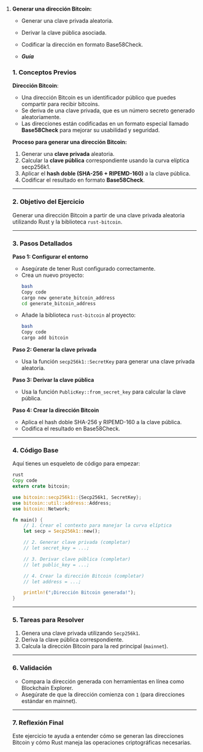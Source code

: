 1. **Generar una dirección Bitcoin:**

   - Generar una clave privada aleatoria.
   - Derivar la clave pública asociada.
   - Codificar la dirección en formato Base58Check.

   - **_Guía_**

   ### 1. **Conceptos Previos**

   **Dirección Bitcoin**:

   - Una dirección Bitcoin es un identificador público que puedes compartir para recibir bitcoins.
   - Se deriva de una clave privada, que es un número secreto generado aleatoriamente.
   - Las direcciones están codificadas en un formato especial llamado **Base58Check** para mejorar su usabilidad y seguridad.

   **Proceso para generar una dirección Bitcoin:**

   1. Generar una **clave privada** aleatoria.
   2. Calcular la **clave pública** correspondiente usando la curva elíptica secp256k1.
   3. Aplicar el **hash doble (SHA-256 + RIPEMD-160)** a la clave pública.
   4. Codificar el resultado en formato **Base58Check**.

   ***

   ### 2. **Objetivo del Ejercicio**

   Generar una dirección Bitcoin a partir de una clave privada aleatoria utilizando Rust y la biblioteca `rust-bitcoin`.

   ***

   ### 3. **Pasos Detallados**

   **Paso 1: Configurar el entorno**

   - Asegúrate de tener Rust configurado correctamente.
   - Crea un nuevo proyecto:
     ```bash
     bash
     Copy code
     cargo new generate_bitcoin_address
     cd generate_bitcoin_address

     ```
   - Añade la biblioteca `rust-bitcoin` al proyecto:
     ```bash
     bash
     Copy code
     cargo add bitcoin

     ```

   **Paso 2: Generar la clave privada**

   - Usa la función `secp256k1::SecretKey` para generar una clave privada aleatoria.

   **Paso 3: Derivar la clave pública**

   - Usa la función `PublicKey::from_secret_key` para calcular la clave pública.

   **Paso 4: Crear la dirección Bitcoin**

   - Aplica el hash doble SHA-256 y RIPEMD-160 a la clave pública.
   - Codifica el resultado en Base58Check.

   ***

   ### 4. **Código Base**

   Aquí tienes un esqueleto de código para empezar:

   ```rust
   rust
   Copy code
   extern crate bitcoin;

   use bitcoin::secp256k1::{Secp256k1, SecretKey};
   use bitcoin::util::address::Address;
   use bitcoin::Network;

   fn main() {
       // 1. Crear el contexto para manejar la curva elíptica
       let secp = Secp256k1::new();

       // 2. Generar clave privada (completar)
       // let secret_key = ...;

       // 3. Derivar clave pública (completar)
       // let public_key = ...;

       // 4. Crear la dirección Bitcoin (completar)
       // let address = ...;

       println!("¡Dirección Bitcoin generada!");
   }

   ```

   ***

   ### 5. **Tareas para Resolver**

   1. Genera una clave privada utilizando `Secp256k1`.
   2. Deriva la clave pública correspondiente.
   3. Calcula la dirección Bitcoin para la red principal (`mainnet`).

   ***

   ### 6. **Validación**

   - Compara la dirección generada con herramientas en línea como Blockchain Explorer.
   - Asegúrate de que la dirección comienza con `1` (para direcciones estándar en mainnet).

   ***

   ### 7. **Reflexión Final**

   Este ejercicio te ayuda a entender cómo se generan las direcciones Bitcoin y cómo Rust maneja las operaciones criptográficas necesarias.
